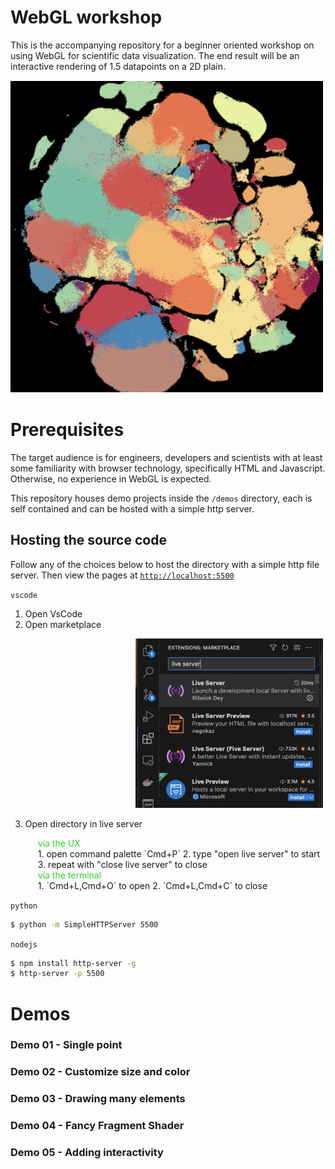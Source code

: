 <style>

    .cards {
        display: flex;
        flex-direction:row;
        width: 100%;
        justify-content: flex-start;
        align-items: center;
    }

    .card {
        border-radius: 10px;
        width: 1fr;
        min-width: 100px;
        max-width: 200px;
        min-height: 100px;
        background: gray;
        margin: 20px;

    }
</style>

# WebGL workshop
This is the accompanying repository for a beginner oriented workshop on using WebGL for scientific data visualization. The end result  will be an interactive rendering of 1.5 datapoints on a 2D plain.


<div class="output-image">
    <img src="aids/output.png" alt="output image" style="width:500px; height:500px;">
</div>



# Prerequisites
The target audience is for engineers, developers and scientists with at least some familiarity with browser technology, specifically HTML and Javascript. Otherwise, no experience in WebGL is expected.

This repository houses demo projects inside the `/demos` directory, each is self contained and can be hosted with a simple http server.

## Hosting the source code
Follow any of the choices below to host the directory with a simple http file server. Then view the pages at [`http://localhost:5500`](http://localhost:5500)


`vscode`
1. Open VsCode
2. Open marketplace
<div style="margin-left: 200px">
    <img src="aids/vscode-liveserver.png" style="width:300px">
</div>

3. Open directory in live server
    <div style="margin-left: 20px">
    <span style="color:limegreen"> via the UX</span>
    <br/>
    1. open command palette `Cmd+P`
    2. type "open live server" to start
    3. repeat with "close live server" to close

    <br />
    <span style="color:limegreen"> via the terminal</span>
    <br/>
    1. `Cmd+L,Cmd+O` to open
    2. `Cmd+L,Cmd+C` to close
    </div>
    

`python`
```bash
$ python -m SimpleHTTPServer 5500
```


`nodejs`
```bash
$ npm install http-server -g
$ http-server -p 5500
```


# Demos

### Demo 01 - Single point

### Demo 02 - Customize size and color

### Demo 03 - Drawing many elements

### Demo 04 - Fancy Fragment Shader

### Demo 05 - Adding interactivity

